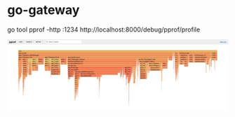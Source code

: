 # go-gateway

go tool pprof -http :1234 http://localhost:8000/debug/pprof/profile


![](https://github.com/vimcoders/go-gateway/blob/develop/1627105941383.jpg)

